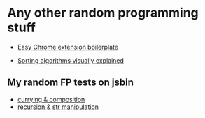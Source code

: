 # Any other random programming stuff

* [Easy Chrome extension boilerplate](http://extensionizr.com/)

* [Sorting algorithms visually explained](http://www.sorting-algorithms.com/)


## My random FP tests on jsbin

* [currying & composition](http://jsbin.com/yogeku/edit?js,console)
* [recursion & str manipulation](http://jsbin.com/laxite/19/edit?js,console)
